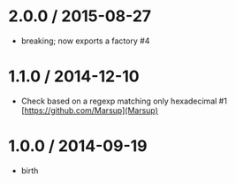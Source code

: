 
2.0.0 / 2015-08-27
==================

 * breaking; now exports a factory #4

1.1.0 / 2014-12-10
==================

 * Check based on a regexp matching only hexadecimal #1 [https://github.com/Marsup](Marsup)

1.0.0 / 2014-09-19
==================

 * birth
